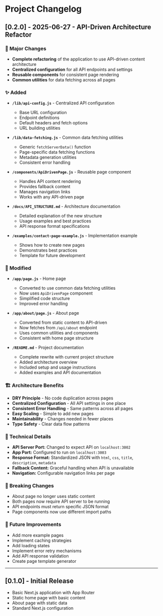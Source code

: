 # Project Changelog

## [0.2.0] - 2025-06-27 - API-Driven Architecture Refactor

### 🎯 Major Changes
- **Complete refactoring** of the application to use API-driven content architecture
- **Centralized configuration** for all API endpoints and settings
- **Reusable components** for consistent page rendering
- **Common utilities** for data fetching across all pages

### ✨ Added
- **`/lib/api-config.js`** - Centralized API configuration
  - Base URL configuration
  - Endpoint definitions
  - Default headers and fetch options
  - URL building utilities

- **`/lib/data-fetching.js`** - Common data fetching utilities
  - Generic `fetchServerData()` function
  - Page-specific data fetching functions
  - Metadata generation utilities
  - Consistent error handling

- **`/components/ApiDrivenPage.js`** - Reusable page component
  - Handles API content rendering
  - Provides fallback content
  - Manages navigation links
  - Works with any API-driven page

- **`/docs/API_STRUCTURE.md`** - Architecture documentation
  - Detailed explanation of the new structure
  - Usage examples and best practices
  - API response format specifications

- **`/examples/contact-page-example.js`** - Implementation example
  - Shows how to create new pages
  - Demonstrates best practices
  - Template for future development

### 🔄 Modified
- **`/app/page.js`** - Home page
  - Converted to use common data fetching utilities
  - Now uses `ApiDrivenPage` component
  - Simplified code structure
  - Improved error handling

- **`/app/about/page.js`** - About page
  - Converted from static content to API-driven
  - Now fetches from `/api/about` endpoint
  - Uses common utilities and components
  - Consistent with home page structure

- **`/README.md`** - Project documentation
  - Complete rewrite with current project structure
  - Added architecture overview
  - Included setup and usage instructions
  - Added examples and API documentation

### 🏗️ Architecture Benefits
- **DRY Principle** - No code duplication across pages
- **Centralized Configuration** - All API settings in one place
- **Consistent Error Handling** - Same patterns across all pages
- **Easy Scaling** - Simple to add new pages
- **Maintainability** - Changes needed in fewer places
- **Type Safety** - Clear data flow patterns

### 🔧 Technical Details
- **API Server Port:** Changed to expect API on `localhost:3002`
- **App Port:** Configured to run on `localhost:3003`
- **Response Format:** Standardized JSON with `html`, `css`, `title`, `description`, `metadata`
- **Fallback Content:** Graceful handling when API is unavailable
- **Navigation:** Configurable navigation links per page

### 📝 Breaking Changes
- About page no longer uses static content
- Both pages now require API server to be running
- API endpoints must return specific JSON format
- Page components now use different import paths

### 🚀 Future Improvements
- Add more example pages
- Implement caching strategies
- Add loading states
- Implement error retry mechanisms
- Add API response validation
- Create page template generator

---

## [0.1.0] - Initial Release
- Basic Next.js application with App Router
- Static home page with basic content
- About page with static data
- Standard Next.js configuration
